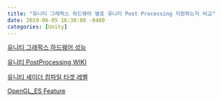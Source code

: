```yaml
---
title: "유니티 그래픽스 하드웨어 별로 유니티 Post Processing 지원하는지 비교"
date: 2019-06-05 16:30:00 -0400
categories: [Unity]
---
```


[유니티 그래픽스 하드웨어 성능](https://docs.unity3d.com/kr/current/Manual/GraphicsEmulation.html)

[유니티 PostProcessing WIKI](https://github.com/Unity-Technologies/PostProcessing/wiki)

[유니티 셰이더 컴파일 타겟 레벨](https://docs.unity3d.com/kr/2019.1/Manual/SL-ShaderCompileTargets.html)

[OpenGL_ES Feature](https://en.wikipedia.org/wiki/OpenGL_ES)
